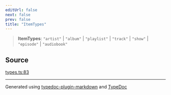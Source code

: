 ```yaml
---
editUrl: false
next: false
prev: false
title: "ItemTypes"
---
```


> **ItemTypes**: `"artist"` \| `"album"` \| `"playlist"` \| `"track"` \| `"show"` \| `"episode"` \| `"audiobook"`

## Source

[types.ts:83](https://github.com/fostertheweb/spotify-web-sdk/blob/9d7441b/src/types.ts#L83)

***

Generated using [typedoc-plugin-markdown](https://www.npmjs.com/package/typedoc-plugin-markdown) and [TypeDoc](https://typedoc.org/)
